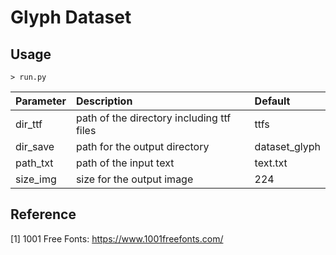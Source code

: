 Glyph Dataset
=====
## Usage

```
> run.py
```

|Parameter|Description|Default|
|:---|:---|:---|
|dir_ttf|path of the directory including ttf files|ttfs|
|dir_save|path for the output directory|dataset_glyph|
|path_txt|path of the input text|text.txt|
|size_img|size for the output image|224|

## Reference
[1] 1001 Free Fonts: https://www.1001freefonts.com/  
